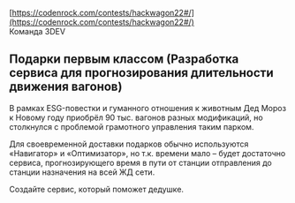 [https://codenrock.com/contests/hackwagon22#/](https://codenrock.com/contests/hackwagon22#/)
<br>Команда 3DEV

## Подарки первым классом (Разработка сервиса для прогнозирования длительности движения вагонов)
 
В рамках ESG-повестки и гуманного отношения к животным Дед Мороз к Новому году приобрёл 90 тыс. вагонов разных модификаций, но столкнулся с проблемой грамотного управления таким парком. 

 Для своевременной доставки подарков обычно используются «Навигатор» и «Оптимизатор», но т.к. времени мало – будет достаточно сервиса, прогнозирующего время в пути от станции отправления до станции назначения на всей ЖД сети.

Создайте сервис, который поможет дедушке. 


